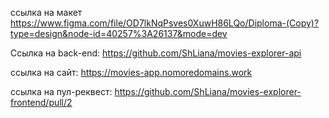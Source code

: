 ссылка на макет https://www.figma.com/file/OD7lkNqPsves0XuwH86LQo/Diploma-(Copy)?type=design&node-id=40257%3A26137&mode=dev

Ссылка на back-end: https://github.com/ShLiana/movies-explorer-api

ссылка на сайт: https://movies-app.nomoredomains.work

ссылка на пул-реквест: https://github.com/ShLiana/movies-explorer-frontend/pull/2
